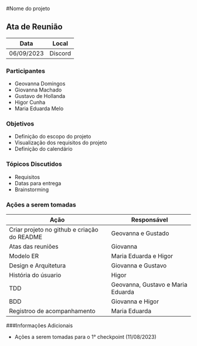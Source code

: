 #Nome do projeto


## Ata de Reunião

Data         | Local
------------ | -------------
06/09/2023   | Discord


### Participantes
* Geovanna Domingos
* Giovanna Machado
* Gustavo de Hollanda
* Higor Cunha
* Maria Eduarda Melo

### Objetivos
* Definição do escopo do projeto
* Visualização dos requisitos do projeto
* Definição do calendário


### Tópicos Discutidos
* Requisitos
* Datas para entrega
* Brainstorming

### Ações a serem tomadas
Ação         | Responsável   
------------ | ------------- 
Criar projeto no github e criação do README | Geovanna e Gustado  
Atas das reuniões | Giovanna 
Modelo ER | Maria Eduarda e Higor
Design e Arquitetura | Giovanna e Gustavo
História do úsuario | Higor 
TDD | Geovanna, Gustavo e Maria Eduarda
BDD | Giovanna e Higor
Registroo de acompanhamento | Maria Eduarda 

###Informações Adicionais
* Ações a serem tomadas para o 1° checkpoint (11/08/2023)


